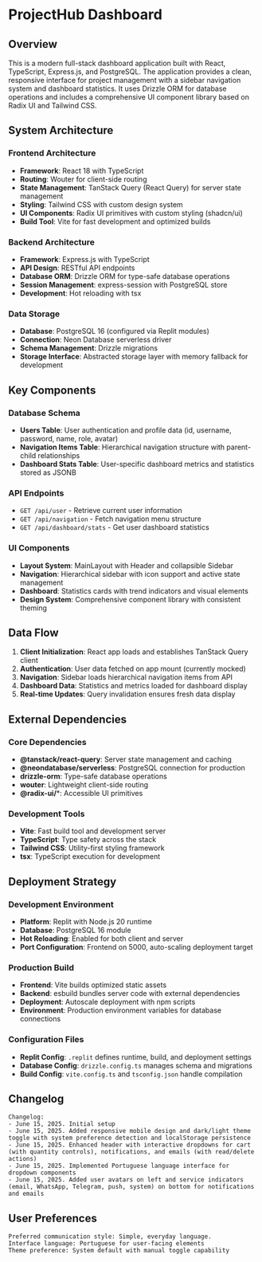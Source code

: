 # ProjectHub Dashboard

## Overview

This is a modern full-stack dashboard application built with React, TypeScript, Express.js, and PostgreSQL. The application provides a clean, responsive interface for project management with a sidebar navigation system and dashboard statistics. It uses Drizzle ORM for database operations and includes a comprehensive UI component library based on Radix UI and Tailwind CSS.

## System Architecture

### Frontend Architecture
- **Framework**: React 18 with TypeScript
- **Routing**: Wouter for client-side routing
- **State Management**: TanStack Query (React Query) for server state management
- **Styling**: Tailwind CSS with custom design system
- **UI Components**: Radix UI primitives with custom styling (shadcn/ui)
- **Build Tool**: Vite for fast development and optimized builds

### Backend Architecture
- **Framework**: Express.js with TypeScript
- **API Design**: RESTful API endpoints
- **Database ORM**: Drizzle ORM for type-safe database operations
- **Session Management**: express-session with PostgreSQL store
- **Development**: Hot reloading with tsx

### Data Storage
- **Database**: PostgreSQL 16 (configured via Replit modules)
- **Connection**: Neon Database serverless driver
- **Schema Management**: Drizzle migrations
- **Storage Interface**: Abstracted storage layer with memory fallback for development

## Key Components

### Database Schema
- **Users Table**: User authentication and profile data (id, username, password, name, role, avatar)
- **Navigation Items Table**: Hierarchical navigation structure with parent-child relationships
- **Dashboard Stats Table**: User-specific dashboard metrics and statistics stored as JSONB

### API Endpoints
- `GET /api/user` - Retrieve current user information
- `GET /api/navigation` - Fetch navigation menu structure
- `GET /api/dashboard/stats` - Get user dashboard statistics

### UI Components
- **Layout System**: MainLayout with Header and collapsible Sidebar
- **Navigation**: Hierarchical sidebar with icon support and active state management
- **Dashboard**: Statistics cards with trend indicators and visual elements
- **Design System**: Comprehensive component library with consistent theming

## Data Flow

1. **Client Initialization**: React app loads and establishes TanStack Query client
2. **Authentication**: User data fetched on app mount (currently mocked)
3. **Navigation**: Sidebar loads hierarchical navigation items from API
4. **Dashboard Data**: Statistics and metrics loaded for dashboard display
5. **Real-time Updates**: Query invalidation ensures fresh data display

## External Dependencies

### Core Dependencies
- **@tanstack/react-query**: Server state management and caching
- **@neondatabase/serverless**: PostgreSQL connection for production
- **drizzle-orm**: Type-safe database operations
- **wouter**: Lightweight client-side routing
- **@radix-ui/***: Accessible UI primitives

### Development Tools
- **Vite**: Fast build tool and development server
- **TypeScript**: Type safety across the stack
- **Tailwind CSS**: Utility-first styling framework
- **tsx**: TypeScript execution for development

## Deployment Strategy

### Development Environment
- **Platform**: Replit with Node.js 20 runtime
- **Database**: PostgreSQL 16 module
- **Hot Reloading**: Enabled for both client and server
- **Port Configuration**: Frontend on 5000, auto-scaling deployment target

### Production Build
- **Frontend**: Vite builds optimized static assets
- **Backend**: esbuild bundles server code with external dependencies
- **Deployment**: Autoscale deployment with npm scripts
- **Environment**: Production environment variables for database connections

### Configuration Files
- **Replit Config**: `.replit` defines runtime, build, and deployment settings
- **Database Config**: `drizzle.config.ts` manages schema and migrations
- **Build Config**: `vite.config.ts` and `tsconfig.json` handle compilation

## Changelog

```
Changelog:
- June 15, 2025. Initial setup
- June 15, 2025. Added responsive mobile design and dark/light theme toggle with system preference detection and localStorage persistence
- June 15, 2025. Enhanced header with interactive dropdowns for cart (with quantity controls), notifications, and emails (with read/delete actions)
- June 15, 2025. Implemented Portuguese language interface for dropdown components
- June 15, 2025. Added user avatars on left and service indicators (email, WhatsApp, Telegram, push, system) on bottom for notifications and emails
```

## User Preferences

```
Preferred communication style: Simple, everyday language.
Interface language: Portuguese for user-facing elements
Theme preference: System default with manual toggle capability
```